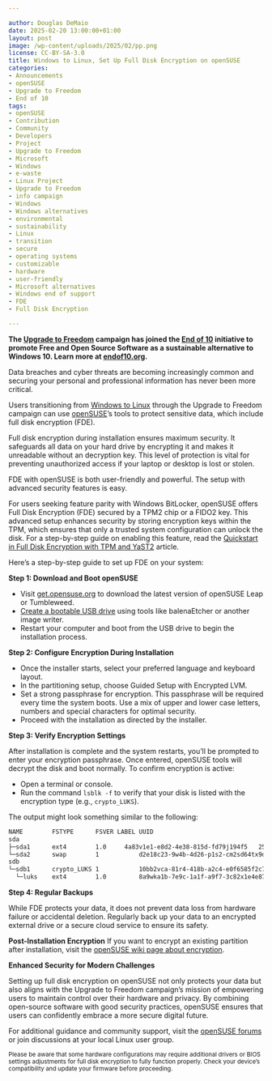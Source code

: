 ```yaml
---

author: Douglas DeMaio
date: 2025-02-20 13:00:00+01:00
layout: post
image: /wp-content/uploads/2025/02/pp.png
license: CC-BY-SA-3.0
title: Windows to Linux, Set Up Full Disk Encryption on openSUSE
categories:
- Announcements
- openSUSE
- Upgrade to Freedom
- End of 10
tags:
- openSUSE
- Contribution
- Community
- Developers
- Project
- Upgrade to Freedom
- Microsoft
- Windows
- e-waste
- Linux Project
- Upgrade to Freedom 
- info campaign
- Windows
- Windows alternatives
- environmental 
- sustainability
- Linux 
- transition
- secure 
- operating systems 
- customizable 
- hardware
- user-friendly 
- Microsoft alternatives
- Windows end of support
- FDE
- Full Disk Encryption

---
```


**The [Upgrade to Freedom](https://news.opensuse.org/category/upgrade-to-freedom) campaign has joined the [End of 10](https://endof10.org) initiative to promote Free and Open Source Software as a sustainable alternative to Windows 10. Learn more at [endof10.org](https://endof10.org).**

Data breaches and cyber threats are becoming increasingly common and securing your personal and professional information has never been more critical.

Users transitioning from [Windows to Linux](https://news.opensuse.org/2024/11/26/transition-from-windows-step-by-step/) through the Upgrade to Freedom campaign can use [openSUSE](https://get.opensuse.org/)’s tools to protect sensitive data, which include full disk encryption (FDE).

Full disk encryption during installation ensures maximum security. It safeguards all data on your hard drive by encrypting it and makes it unreadable without an decryption key. This level of protection is vital for preventing unauthorized access if your laptop or desktop is lost or stolen.

FDE with openSUSE is both user-friendly and powerful. The setup with advanced security features is easy. 

For users seeking feature parity with Windows BitLocker, openSUSE offers Full Disk Encryption (FDE) secured by a TPM2 chip or a FIDO2 key. This advanced setup enhances security by storing encryption keys within the TPM, which ensures that only a trusted system configuration can unlock the disk. For a step-by-step guide on enabling this feature, read the [Quickstart in Full Disk Encryption with TPM and YaST2](https://news.opensuse.org/2024/09/20/quickstart-fde-yast2/) article.

Here’s a step-by-step guide to set up FDE on your system:

**Step 1: Download and Boot openSUSE**

  - Visit [get.opensuse.org](https://get.opensuse.org/) to download the latest version of openSUSE Leap or Tumbleweed.
  - [Create a bootable USB drive](https://news.opensuse.org/2024/11/20/upgrade-to-freedom-the-switch-from-windows/) using tools like balenaEtcher or another image writer.
  - Restart your computer and boot from the USB drive to begin the installation process.
 
**Step 2: Configure Encryption During Installation**

  - Once the installer starts, select your preferred language and keyboard layout.
  - In the partitioning setup, choose Guided Setup with Encrypted LVM.
  - Set a strong passphrase for encryption. This passphrase will be required every time the system boots. Use a mix of upper and lower case letters, numbers and special characters for optimal security.
  - Proceed with the installation as directed by the installer.
 
**Step 3: Verify Encryption Settings**

After installation is complete and the system restarts, you’ll be prompted to enter your encryption passphrase. Once entered, openSUSE tools will decrypt the disk and boot normally. To confirm encryption is active:

  - Open a terminal or console.
  - Run the command `lsblk -f` to verify that your disk is listed with the encryption type (e.g., `crypto_LUKS`).

The output might look something similar to the following:

```bash
NAME        FSTYPE      FSVER LABEL UUID                                   FSAVAIL FSUSE% MOUNTPOINT
sda                                                                                     
├─sda1      ext4        1.0     4a83v1e1-e8d2-4e38-815d-fd79j194f5   25G    30%    /
└─sda2      swap        1           d2e18c23-9w4b-4d26-p1s2-cm2sd64tx9de                
sdb                                                                                     
└─sdb1      crypto_LUKS 1           10bb2vca-81r4-418b-a2c4-e0f6585f2c7a                
  └─luks    ext4        1.0         8a9wka1b-7e9c-1a1f-a9f7-3c82x1e4e87f   150G    10%    /mnt/data
```
 
**Step 4: Regular Backups**

While FDE protects your data, it does not prevent data loss from hardware failure or accidental deletion. Regularly back up your data to an encrypted external drive or a secure cloud service to ensure its safety.

**Post-Installation Encryption**
If you want to encrypt an existing partition after installation, visit the [openSUSE wiki page about encryption](https://en.opensuse.org/SDB:Encrypted_filesystems#Manually_creating_new_LUKS_volume).

**Enhanced Security for Modern Challenges**

Setting up full disk encryption on openSUSE not only protects your data but also aligns with the Upgrade to Freedom campaign’s mission of empowering users to maintain control over their hardware and privacy. By combining open-source software with good security practices, openSUSE ensures that users can confidently embrace a more secure digital future.

For additional guidance and community support, visit the [openSUSE forums](https://forums.opensuse.org/) or join discussions at your local Linux user group.

<small> Please be aware that some hardware configurations may require additional drivers or BIOS settings adjustments for full disk encryption to fully function properly. Check your device’s compatibility and update your firmware before proceeding. </small>

<meta name="openSUSE, Open Source, development, Windows 10 end of support, Linux transition, Upgrade to Freedom campaign, Linux distributions, e-waste reduction, hardware sustainability, Ubuntu, Fedora, AlmaLinux, environmental benefits, secure operating systems, customizable Linux, Joanna Murzyn, KDE Akademy, electronic waste, open source, Linux alternatives, computer longevity, user-friendly Linux, live tutorials, ISO installation, Leap, Tumbleweed, Linux gaming, Linux for developers" content="HTML,CSS,XML,JavaScript">



